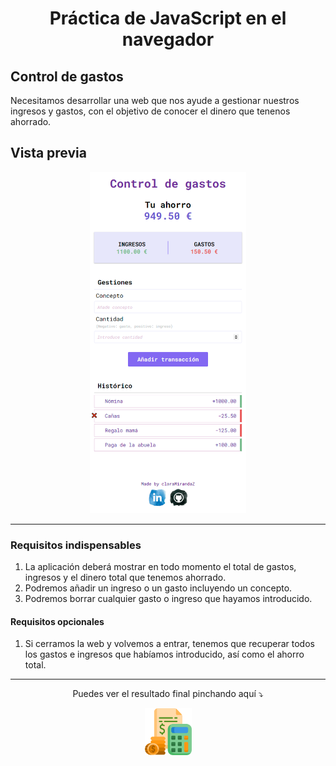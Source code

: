<h1 align=center>Práctica de JavaScript en el navegador</h1>

## Control de gastos

Necesitamos desarrollar una web que nos ayude a gestionar nuestros ingresos y gastos, con el objetivo de conocer el dinero que tenenos ahorrado.

## Vista previa

<div align=center>
<img src="src/images/control-gastos-preview.png" width="250px" alt="vista-control-gastos">
</div>

<hr>

### Requisitos indispensables

1. La aplicación deberá mostrar en todo momento el total de gastos, ingresos y el dinero total que tenemos ahorrado.
2. Podremos añadir un ingreso o un gasto incluyendo un concepto.
3. Podremos borrar cualquier gasto o ingreso que hayamos introducido.

#### Requisitos opcionales

1. Si cerramos la web y volvemos a entrar, tenemos que recuperar todos los gastos e ingresos que habíamos introducido, así como el ahorro total.

<hr>

<div align=center>
<p>Puedes ver el resultado final pinchando aquí ⤵️</p>
<a href="https://claramirandaz.github.io/keepcoding-practica-javascript-en-navegador/src/index.html" target="_blank"><img src="src/images/budget-by-freepik.png" width="75px" alt="link-to-site"></a>
</div>
